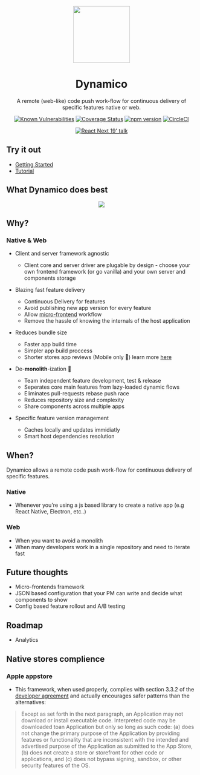 <p align="center">
  <img width="150" src="https://user-images.githubusercontent.com/6004537/58460249-e6fb7600-8135-11e9-80c7-49fa170cbc2e.png" />
</p>

<h1 align="center">Dynamico</h1>

<div align="center">

A remote (web-like) code push work-flow for continuous delivery of specific features native or web.

[![Known Vulnerabilities](https://snyk.io/test/github/soluto/dynamico/badge.svg)](https://snyk.io/test/github/soluto/dynamico) [![Coverage Status](https://coveralls.io/repos/github/Soluto/dynamico/badge.svg?branch=master)](https://coveralls.io/github/Soluto/dynamico?branch=master) [![npm version](https://badge.fury.io/js/%40dynamico%2Fcore.svg)](https://badge.fury.io/js/%40dynamico%2Fcore)
[![CircleCI](https://circleci.com/gh/Soluto/dynamico.svg?style=shield)](https://circleci.com/gh/Soluto/dynamico)

[![React Next 19' talk](https://user-images.githubusercontent.com/6004537/60823639-a8cf8880-a1b0-11e9-9222-3d861d0186d9.png)](http://www.youtube.com/watch?v=skAvHVyfwmo)

</div>

## Try it out
* [Getting Started](./getting-started.md)
* [Tutorial](./tutorial.md)

## What Dynamico does best
<p align="center">
<img  src="https://user-images.githubusercontent.com/13674505/71442794-21e77b80-2710-11ea-85e5-9cd4c4d836d9.png" />
</p>

## Why?
<!-- In the growing web of today, when frameworks are constantly changing and it seems hard to keep track of the new trends and -->

### Native & Web
- Client and server framework agnostic
    - Client core and server driver are plugable by design - choose your own frontend framework (or go vanilla) and your own server and components storage
 
- Blazing fast feature delivery
    - Continuous Delivery for features
    - Avoid publishing new app version for every feature
    - Allow [micro-frontend](https://micro-frontends.org/) workflow
    - Remove the hassle of knowing the internals of the host application
        
- Reduces bundle size
    - Faster app build time
    - Simpler app build proccess
    - Shorter stores app reviews (Mobile only :pray:) learn more [here](https://hackmd.io/-LtyFtvRShCCQlWb8wI4Dg?both#Native-stores-complience)

- De-**monolith**-ization 🤯
    - Team independent feature development, test & release
    - Seperates core main features from lazy-loaded dynamic flows
    - Eliminates pull-requests rebase push race
    - Reduces repository size and complexity 
    - Share components across multiple apps

- Specific feature version management
    - Caches locally and updates immidiatly
    - Smart host dependencies resolution


## When?
Dynamico allows a remote code push work-flow for continuous delivery of specific features.

### Native
- Whenever you're using a js based library to create a native app (e.g React Native, Electron, etc..)

### Web
- When you want to avoid a monolith
- When many developers work in a single repository and need to iterate fast

## Future thoughts
- Micro-frontends framework
- JSON based configuration that your PM can write and decide what components to show
- Config based feature rollout and A/B testing

## Roadmap
- Analytics

## Native stores complience

### Apple appstore
- This framework, when used properly, complies with section 3.3.2 of the [developer agreement](https://download.developer.apple.com/Documentation/License_Agreements__Apple_Developer_Program/Apple_Developer_Program_License_Agreement_20181019.pdf) and actually encourages safer patterns than the alternatives:
> Except as set forth in the next paragraph, an Application may not download or install executable code.  Interpreted code may be downloaded toan Application but only so long as such code: (a) does not change the primary purpose of the Application by providing features or functionality that are inconsistent with the intended and advertised purpose of the Application as submitted to the App Store, (b) does not create a store or storefront for other code or applications, and \(c\) does not bypass signing, sandbox, or other security features of the OS. 
